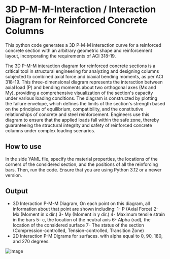 # 3D P-M-M-Interaction / Interaction Diagram for Reinforced Concrete Columns
This python code generates a 3D P-M-M interaction curve for a reinforced concrete section with an arbitrary geometric shape and reinforcement layout, incorporating the requirements of ACI 318-19.

The 3D P-M-M interaction diagram for reinforced concrete sections is a critical tool in structural engineering for analyzing and designing columns subjected to combined axial force and biaxial bending moments, as per ACI 318-19. This three-dimensional diagram represents the interaction between axial load (P) and bending moments about two orthogonal axes (Mx and My), providing a comprehensive visualization of the section's capacity under various loading conditions. The diagram is constructed by plotting the failure envelope, which defines the limits of the section's strength based on the principles of equilibrium, compatibility, and the constitutive relationships of concrete and steel reinforcement. Engineers use this diagram to ensure that the applied loads fall within the safe zone, thereby guaranteeing the structural integrity and safety of reinforced concrete columns under complex loading scenarios.

## How to use
In the side YAML file, specify the material properties, the locations of the corners of the considered section, and the positions of all the reinforcing bars. Then, run the code. Ensure that you are using Python 3.12 or a newer version.

## Output
- 3D Interaction P-M-M Diagram, On each point on this diagram, all information about that point are shown including:
    1- P (Axial Force)
    2- Mx (Moment in x dir.)
    3- My (Moment in y dir.)
    4- Maximum tensile strain in the bars
    5- c, the location of the neutral axis
    6- Alpha (rad), the location of the considered surface
    7- The status of the section (Compression-controlled, Tension-controlled, Transition Zone)
- 2D Interaction P-M Digrams for surfaces. with alpha equal to 0, 90, 180, and 270 degrees.

![image](https://github.com/user-attachments/assets/505bce60-5b32-49e9-8d23-2e41a319ca10)





